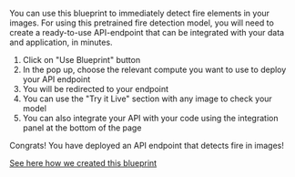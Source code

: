 You can use this blueprint to immediately detect fire elements in your images.
For using this pretrained fire detection model, you will need to create a ready-to-use API-endpoint that can be integrated with your data and application, in minutes.
1. Click on "Use Blueprint" button
2. In the pop up, choose the relevant compute you want to use to deploy your API endpoint
3. You will be redirected to your endpoint
4. You can use the "Try it Live" section with any image to check your model
5. You can also integrate your API with your code using the integration panel at the bottom of the page

Congrats! You have deployed an API endpoint that detects fire in images!

[See here how we created this blueprint](https://github.com/cnvrg/Blueprints/tree/main/Fire%20Detection)
